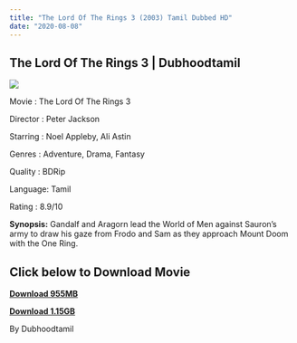 ```yaml
---
title: "The Lord Of The Rings 3 (2003) Tamil Dubbed HD"
date: "2020-08-08"
---
```


## The Lord Of The Rings 3 | Dubhoodtamil

[![](https://1.bp.blogspot.com/-FR56S7KTw3M/XyrLiO92GFI/AAAAAAAABAc/-mygFUCdr4MWOMFz3S1JHBd7N1M9L9rrACLcBGAsYHQ/s640/images{7c91919003b18fbfe18f8d0a8715b92cf9e57c9a8b9d318e5deae4019927ce00}2B{7c91919003b18fbfe18f8d0a8715b92cf9e57c9a8b9d318e5deae4019927ce00}252826{7c91919003b18fbfe18f8d0a8715b92cf9e57c9a8b9d318e5deae4019927ce00}2529.jpeg)](https://1.bp.blogspot.com/-FR56S7KTw3M/XyrLiO92GFI/AAAAAAAABAc/-mygFUCdr4MWOMFz3S1JHBd7N1M9L9rrACLcBGAsYHQ/s764/images{7c91919003b18fbfe18f8d0a8715b92cf9e57c9a8b9d318e5deae4019927ce00}2B{7c91919003b18fbfe18f8d0a8715b92cf9e57c9a8b9d318e5deae4019927ce00}252826{7c91919003b18fbfe18f8d0a8715b92cf9e57c9a8b9d318e5deae4019927ce00}2529.jpeg)

Movie : The Lord Of The Rings 3

Director : Peter Jackson 

Starring : Noel Appleby, Ali Astin 

Genres : Adventure, Drama, Fantasy

Quality : BDRip 

Language: Tamil

Rating : 8.9/10 

**Synopsis:** Gandalf and Aragorn lead the World of Men against Sauron’s army to draw his gaze from Frodo and Sam as they approach Mount Doom with the One Ring.

## **Click below to Download Movie**

**[Download 955MB](https://oncehelp.com/lord-3-955MB)**

**[Download 1.15GB](https://oncehelp.com/lord-3-115GB)**

By Dubhoodtamil
